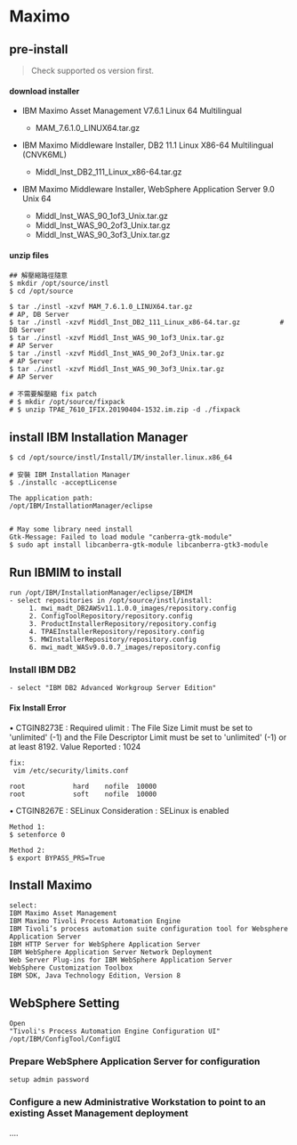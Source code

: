 # Maximo

## pre-install
> Check supported os version first.

#### download installer
* IBM Maximo Asset Management V7.6.1 Linux 64 Multilingual
    - MAM_7.6.1.0_LINUX64.tar.gz

* IBM Maximo Middleware Installer, DB2 11.1 Linux X86-64 Multilingual (CNVK6ML)
    - Middl_Inst_DB2_111_Linux_x86-64.tar.gz
* IBM Maximo Middleware Installer, WebSphere Application Server 9.0 Unix 64
    - Middl_Inst_WAS_90_1of3_Unix.tar.gz
    - Middl_Inst_WAS_90_2of3_Unix.tar.gz
    - Middl_Inst_WAS_90_3of3_Unix.tar.gz

#### unzip files
```
## 解壓縮路徑隨意
$ mkdir /opt/source/instl
$ cd /opt/source

$ tar ./instl -xzvf MAM_7.6.1.0_LINUX64.tar.gz									# AP, DB Server
$ tar ./instl -xzvf Middl_Inst_DB2_111_Linux_x86-64.tar.gz			# DB Server
$ tar ./instl -xzvf Middl_Inst_WAS_90_1of3_Unix.tar.gz					# AP Server
$ tar ./instl -xzvf Middl_Inst_WAS_90_2of3_Unix.tar.gz					# AP Server
$ tar ./instl -xzvf Middl_Inst_WAS_90_3of3_Unix.tar.gz					# AP Server

# 不需要解壓縮 fix patch
# $ mkdir /opt/source/fixpack
# $ unzip TPAE_7610_IFIX.20190404-1532.im.zip -d ./fixpack

```

## install  IBM Installation Manager
```
$ cd /opt/source/instl/Install/IM/installer.linux.x86_64

# 安裝 IBM Installation Manager
$ ./installc -acceptLicense

The application path:
/opt/IBM/InstallationManager/eclipse


# May some library need install
Gtk-Message: Failed to load module "canberra-gtk-module"
$ sudo apt install libcanberra-gtk-module libcanberra-gtk3-module

```
## Run IBMIM to install
```
run /opt/IBM/InstallationManager/eclipse/IBMIM
- select repositories in /opt/source/instl/install:
	 1. mwi_madt_DB2AWSv11.1.0.0_images/repository.config
	 2. ConfigToolRepository/repository.config
	 3. ProductInstallerRepository/repository.config
	 4. TPAEInstallerRepository/repository.config
	 5. MWInstallerRepository/repository.config
	 6. mwi_madt_WASv9.0.0.7_images/repository.config

```
### Install IBM DB2
```
- select "IBM DB2 Advanced Workgroup Server Edition"
```


#### Fix Install Error

 • CTGIN8273E : Required ulimit : The File Size Limit must be set to 'unlimited' (-1) and the File Descriptor Limit must be set to 'unlimited' (-1) or at least 8192.
 Value Reported : 1024
```
fix:
 vim /etc/security/limits.conf

root            hard    nofile  10000
root            soft    nofile  10000
```

 • CTGIN8267E : SELinux Consideration : SELinux is enabled
```
Method 1:
$ setenforce 0

Method 2:
$ export BYPASS_PRS=True
```

## Install Maximo
```
select:
IBM Maximo Asset Management
IBM Maximo Tivoli Process Automation Engine
IBM Tivoli’s process automation suite configuration tool for Websphere Application Server
IBM HTTP Server for WebSphere Application Server
IBM WebSphere Application Server Network Deployment
Web Server Plug-ins for IBM WebSphere Application Server
WebSphere Customization Toolbox
IBM SDK, Java Technology Edition, Version 8
```

## WebSphere Setting
```
Open
"Tivoli's Process Automation Engine Configuration UI"
/opt/IBM/ConfigTool/ConfigUI
```

### Prepare WebSphere Application Server for configuration
```
setup admin password
```


### Configure a new Administrative Workstation to point to an existing Asset Management deployment
....



